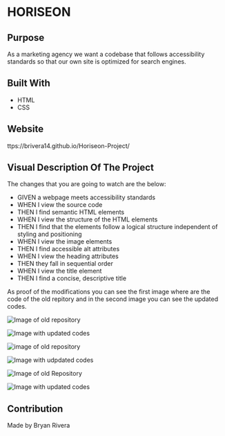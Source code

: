 # HORISEON

## Purpose
As a marketing agency we want a codebase that follows accessibility standards so that our own site is optimized for search engines.

## Built With
* HTML
* CSS

## Website
ttps://brivera14.github.io/Horiseon-Project/

## Visual Description Of The Project

The changes that you are going to watch are the below:

* GIVEN a webpage meets accessibility standards
* WHEN I view the source code
* THEN I find semantic HTML elements
* WHEN I view the structure of the HTML elements
* THEN I find that the elements follow a logical structure independent of styling and positioning
* WHEN I view the image elements
* THEN I find accessible alt attributes
* WHEN I view the heading attributes
* THEN they fall in sequential order
* WHEN I view the title element
* THEN I find a concise, descriptive title

As proof of the modifications you can see the first image where are the code of the old repitory
and in the second image you can see the updated codes.

![Image of old repository](https://user-images.githubusercontent.com/66097407/84576132-6929fd00-ad80-11ea-94ef-315095e2fa19.png "We can see in this image the HTML structure is not in orden, it is not using the proper attributes like <header><nav>, also the website does not have a correct name in <title> and there are no comments to specify what the code represent")

![Image with updated codes](https://user-images.githubusercontent.com/66097407/84576261-5106ad80-ad81-11ea-991d-61f224a5b82d.png "In this image we can observe the issues mentioned before fixed")

![image of old repository](https://user-images.githubusercontent.com/66097407/84576327-ec981e00-ad81-11ea-957b-87217e13901a.png "In this image we can see that sections are separated by <div> where it should be <Section> in the case of Hero and in the benefit section should be <Article> to wrap everything that is inside as a child box of parent <article>. Also the images does not have the description in alt attribute")

![Image with udpdated codes](https://user-images.githubusercontent.com/66097407/84576415-9f687c00-ad82-11ea-9fe2-01ae6a526f22.png "In this image we can observe the issues mentioned before fixed")

![Image of old Repository](https://user-images.githubusercontent.com/66097407/84576487-130a8900-ad83-11ea-9f40-87348163d6f8.png "In this image we can see that benefits need to be stablish as <section>, also the images needs alt attribute. The class footer needs to be replace by <footer> ")

![Image with updated codes](https://user-images.githubusercontent.com/66097407/84576555-91ffc180-ad83-11ea-827d-e6e4af1d0988.png "In this image we can observe the issues mentioned before fixed")


## Contribution
Made by Bryan Rivera
